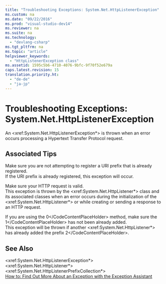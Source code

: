 ```yaml
---
title: "Troubleshooting Exceptions: System.Net.HttpListenerException"
ms.custom: na
ms.date: "09/22/2016"
ms.prod: "visual-studio-dev14"
ms.reviewer: na
ms.suite: na
ms.technology: 
  - "devlang-csharp"
ms.tgt_pltfrm: na
ms.topic: "article"
helpviewer_keywords: 
  - "HttpListenerException class"
ms.assetid: 1595c5b6-4710-4076-9bfc-9f70f52e679a
caps.latest.revision: 15
translation.priority.ht: 
  - "de-de"
  - "ja-jp"
---
```

# Troubleshooting Exceptions: System.Net.HttpListenerException
An \<xref:System.Net.HttpListenerException*> is thrown when an error occurs processing a Hypertext Transfer Protocol request.  
  
## Associated Tips  
 Make sure you are not attempting to register a URI prefix that is already registered.  
 If the URI prefix is already registered, this exception will occur.  
  
 Make sure your HTTP request is valid.  
 This exception is thrown by the \<xref:System.Net.HttpListener*> class and its associated classes when an error occurs during the initialization of the \<xref:System.Net.HttpListener*> or while creating or sending a response to an HTTP request.  
  
 If you are using the <CodeContentPlaceHolder>0\</CodeContentPlaceHolder> method, make sure the <CodeContentPlaceHolder>1\</CodeContentPlaceHolder> has not been already added.  
 This exception will be thrown if another \<xref:System.Net.HttpListener*> has already added the prefix <CodeContentPlaceHolder>2\</CodeContentPlaceHolder>.  
  
## See Also  
 \<xref:System.Net.HttpListenerException*>   
 \<xref:System.Net.HttpListener*>   
 \<xref:System.Net.HttpListenerPrefixCollection*>   
 [How to: Find Out More About an Exception with the Exception Assistant](../vs140/how-to--use-the-exception-assistant.md)